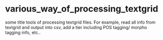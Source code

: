 # various_way_of_processing_textgrid
some title tools of processing textgrid files. For example, read all info from textgrid and output into csv, add a tier including POS tagging/ morpho tagging info, etc.. 
